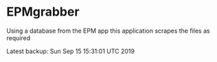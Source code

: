 # EPMgrabber
Using a database from the EPM app this application scrapes the files as required


Latest backup: Sun Sep 15 15:31:01 UTC 2019
